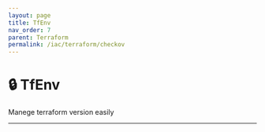 ```yaml
---
layout: page
title: TfEnv
nav_order: 7
parent: Terraform
permalink: /iac/terraform/checkov
---
```


# 🔒 TfEnv

Manege terraform version easily

---
